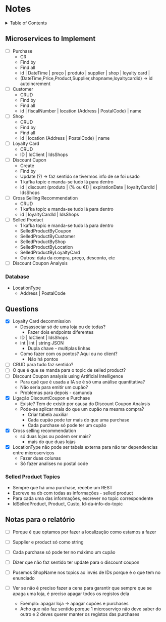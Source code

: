 # Notes <!-- omit in toc -->

<details>
<summary>Table of Contents</summary>

- [Microservices to Implement](#microservices-to-implement)
  - [Database](#database)
- [Questions](#questions)
  - [Selled Product Topics](#selled-product-topics)
- [Notas para o relatório](#notas-para-o-relatório)

</details>

## Microservices to Implement

- [ ] Purchase
  - CR
  - Find by
  - Find all
  - id | DateTime | preço | produto | supplier | shop | loyalty card |
  - (DateTime,Price,Product,Supplier,shopname,loyaltycardid) -> id autoincrement
- [ ] Customer
  - CRUD
  - Find by
  - Find all
  - id | fiscalNumber | location (Address | PostalCode) | name 
- [ ] Shop 
  - CRUD
  - Find by
  - Find all
  - id | location (Address | PostalCode) | name 
- [ ] Loyalty Card
  - CRUD
  - ID | IdClient | IdsShops
- [ ] Discount Cupon
  - Create
  - Find by
  - Update (?) -> faz sentido se tivermos info de se foi usado
  - 1 kafka topic e manda-se tudo lá para dentro
  - id | discount (produto |  (% ou €)) | expirationDate | loyaltyCardId | IdsShops
- [ ] Cross Selling Recommendation
  - CRUD
  - 1 kafka topic e manda-se tudo lá para dentro
  - id | loyaltyCardId | IdsShops
- [ ] Selled Product
  - 1 kafka topic e manda-se tudo lá para dentro
  - SelledProductByCoupon
  - SelledProductByCustomer
  - SelledProductByShop
  - SelledProductByLocation
  - SelledProductByLoyaltyCard
  - Outros: data da compra, preço, desconto, etc
- [ ] Discount Coupon Analysis

### Database

- LocationType
  - Address | PostalCode 

## Questions

- [x] Loyalty Card decommission
  - Desassociar só de uma loja ou de todas?
    - Fazer dois endpoints diferentes
  - ID | IdClient | IdsShops
  - int | int | string JSON
    - Dupla chave - multiplas linhas
  - Como fazer com os pontos? Aqui ou no client?
    - Não há pontos
- [ ] CRUD para tudo faz sentido?
- [ ] O que é que se manda para o topic de selled product?
- [ ] Discount Coupon analysis using Artificial Intelligence
  - Para quê que é usada a IA se é só uma análise quantitativa?
  - Não seria para emitir um cupão?
  - Problemas para depois - camunda
- [x] Ligação DiscountCoupon e Purchase
  - Existe? Tem de existir por causa do Discount Coupon Analysis
  - Pode-se aplicar mais do que um cupão na mesma compra?
    - Criar tabela auxiliar
    - Cada cupão pode ter mais do que uma purchase
    - Cada purchase só pode ter um cupão
- [x] Cross selling recommendation
  - só duas lojas ou podem ser mais?
    - mais do que duas lojas
- [x] LocationType não pode ser tabela externa para não ter dependencias entre microserviços
  - Fazer duas colunas
  - Só fazer analises no postal code

### Selled Product Topics

- Sempre que há uma purchase, recebe um REST
- Escreve na db com todas as informações - selled product
- Para cada uma das informações, escrever no topic correspondente
- IdSelledProduct, Product, Custo, Id-da-info-do-topic

## Notas para o relatório

- [ ] Porque é que optamos por fazer a localização como estamos a fazer
- [ ] Supplier e product só como string
- [ ] Cada purchase só pode ter no máximo um cupão
- [ ] Dizer que não faz sentido ter update para o discount coupon
- [ ] Pusemos ShopName nos topics ao invés de IDs porque é o que tem no enunciado


- [ ] Ver se não é preciso fazer a cena para garantir que sempre que se apaga uma loja, é preciso apagar todos os registos dela
  - Exemplo: apagar loja -> apagar cupões e purchases
  - Acho que não faz sentido porque 1 microserviço não deve saber do outro e 2 deves querer manter os registos das purchases